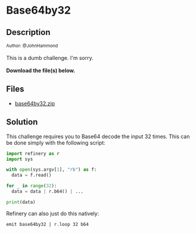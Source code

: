 # Base64by32

## Description

<small>Author: @JohnHammond</small><br><br>This is a dumb challenge. I'm sorry. <br><br> <b>Download the file(s) below.</b>


## Files

* [base64by32.zip](<files/base64by32.zip>)

## Solution

This challenge requires you to Base64 decode the input 32 times.
This can be done simply with the following script:

```python
import refinery as r
import sys

with open(sys.argv[1], "rb") as f:
  data = f.read()

for _ in range(32):
  data = data | r.b64() | ...

print(data)
```

Refinery can also just do this natively:
```
emit base64by32 | r.loop 32 b64
```